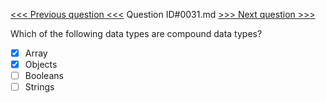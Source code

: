 [<<< Previous question <<<](0030.md)  Question ID#0031.md  [>>> Next question >>>](0032.md) 

Which of the following data types are compound data types?

- [x] Array
- [x] Objects
- [ ] Booleans
- [ ] Strings
